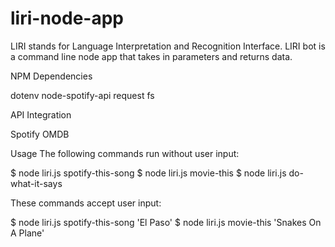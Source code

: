 # liri-node-app

LIRI stands for Language Interpretation and Recognition Interface. LIRI bot is a command line node app that takes in parameters and returns data.

NPM Dependencies

dotenv
node-spotify-api
request
fs

API Integration

Spotify
OMDB

Usage
The following commands run without user input:


$ node liri.js spotify-this-song
$ node liri.js movie-this
$ node liri.js do-what-it-says

These commands accept user input:

$ node liri.js spotify-this-song 'El Paso'
$ node liri.js movie-this 'Snakes On A Plane'
